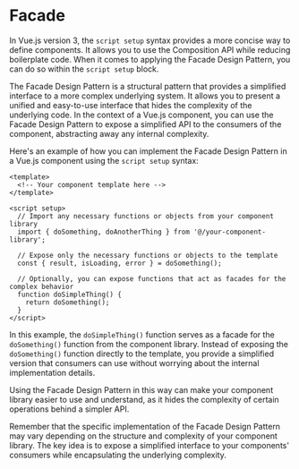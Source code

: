 # Facade

In Vue.js version 3, the `script setup` syntax provides a more concise way to define components. It allows you to use the Composition API while reducing boilerplate code. When it comes to applying the Facade Design Pattern, you can do so within the `script setup` block.

The Facade Design Pattern is a structural pattern that provides a simplified interface to a more complex underlying system. It allows you to present a unified and easy-to-use interface that hides the complexity of the underlying code. In the context of a Vue.js component, you can use the Facade Design Pattern to expose a simplified API to the consumers of the component, abstracting away any internal complexity.

Here's an example of how you can implement the Facade Design Pattern in a Vue.js component using the `script setup` syntax:

```vue
<template>
  <!-- Your component template here -->
</template>

<script setup>
  // Import any necessary functions or objects from your component library
  import { doSomething, doAnotherThing } from '@/your-component-library';

  // Expose only the necessary functions or objects to the template
  const { result, isLoading, error } = doSomething();

  // Optionally, you can expose functions that act as facades for the complex behavior
  function doSimpleThing() {
    return doSomething();
  }
</script>
```

In this example, the `doSimpleThing()` function serves as a facade for the `doSomething()` function from the component library. Instead of exposing the `doSomething()` function directly to the template, you provide a simplified version that consumers can use without worrying about the internal implementation details.

Using the Facade Design Pattern in this way can make your component library easier to use and understand, as it hides the complexity of certain operations behind a simpler API.

Remember that the specific implementation of the Facade Design Pattern may vary depending on the structure and complexity of your component library. The key idea is to expose a simplified interface to your components' consumers while encapsulating the underlying complexity.